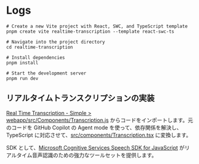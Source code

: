# Logs

```shell
# Create a new Vite project with React, SWC, and TypeScript template
pnpm create vite realtime-transcription --template react-swc-ts

# Navigate into the project directory
cd realtime-transcription

# Install dependencies
pnpm install

# Start the development server
pnpm run dev
```

## リアルタイムトランスクリプションの実装

[Real Time Transcription - Simple > webapp/src/Components/Transcription.js](https://github.com/Azure-Samples/real-time-transcription-simple/blob/main/webapp/src/Components/Transcription.js) からコードをインポートします。元のコードを GitHub Copilot の Agent mode を使って、依存関係を解決し、TypeScript に対応させて、[src/components/Transcription.tsx](../src/components/Transcription.tsx) に変換します。

SDK として、[Microsoft Cognitive Services Speech SDK for JavaScript](https://github.com/microsoft/cognitive-services-speech-sdk-js) がリアルタイム音声認識のための強力なツールセットを提供します。
